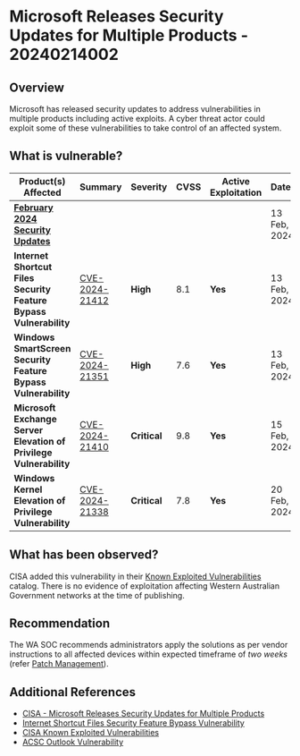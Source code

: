 # Microsoft Releases Security Updates for Multiple Products - 20240214002

## Overview

Microsoft has released security updates to address vulnerabilities in multiple products including active exploits. A cyber threat actor could exploit some of these vulnerabilities to take control of an affected system.

## What is vulnerable?

| Product(s) Affected                                                                                | Summary                                                                                | Severity     | CVSS | Active Exploitation | Dated        |
| -------------------------------------------------------------------------------------------------- | -------------------------------------------------------------------------------------- | ------------ | ---- | ------------------- | ------------ |
| [**February 2024 Security Updates**](https://msrc.microsoft.com/update-guide/releaseNote/2024-Feb) |                                                                                        |              |      |                     | 13 Feb, 2024 |
| **Internet Shortcut Files Security Feature Bypass Vulnerability**                                  | [CVE-2024-21412](https://msrc.microsoft.com/update-guide/vulnerability/CVE-2024-21412) | **High**     | 8.1  | **Yes**             | 13 Feb, 2024 |
| **Windows SmartScreen Security Feature Bypass Vulnerability**                                      | [CVE-2024-21351](https://nvd.nist.gov/vuln/detail/CVE-2024-21351)                      | **High**     | 7.6  | **Yes**             | 13 Feb, 2024 |
| **Microsoft Exchange Server Elevation of Privilege Vulnerability**                                 | [CVE-2024-21410](https://nvd.nist.gov/vuln/detail/CVE-2024-21410)                      | **Critical** | 9.8  | **Yes**             | 15 Feb, 2024 |
| **Windows Kernel Elevation of Privilege Vulnerability**                                            | [CVE-2024-21338](https://nvd.nist.gov/vuln/detail/CVE-2024-21338)                      | **Critical** | 7.8  | **Yes**             | 20 Feb, 2024 |

## What has been observed?

CISA added this vulnerability in their [Known Exploited Vulnerabilities](https://www.cisa.gov/known-exploited-vulnerabilities-catalog) catalog. There is no evidence of exploitation affecting Western Australian Government networks at the time of publishing.

## Recommendation

The WA SOC recommends administrators apply the solutions as per vendor instructions to all affected devices within expected timeframe of *two weeks* (refer [Patch Management](../guidelines/patch-management.md)).

## Additional References

- [CISA - Microsoft Releases Security Updates for Multiple Products](https://www.cisa.gov/news-events/alerts/2024/02/13/microsoft-releases-security-updates-multiple-products)
- [Internet Shortcut Files Security Feature Bypass Vulnerability](https://msrc.microsoft.com/update-guide/en-US/vulnerability/CVE-2024-21412)
- [CISA Known Exploited Vulnerabilities ](https://www.cisa.gov/known-exploited-vulnerabilities-catalog)
- [ACSC Outlook Vulnerability](https://www.cyber.gov.au/about-us/view-all-content/alerts-and-advisories/microsoft-office-outlook-remote-code-execution-vulnerability)
